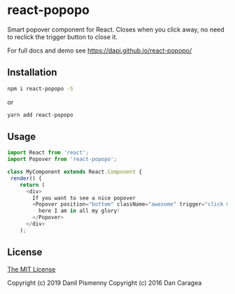 # react-popopo

Smart popover component for React. Closes when you click away, no need to reclick the trigger button to close it.

For full docs and demo see https://dapi.github.io/react-popopo/

## Installation

```bash
npm i react-popopo -S
```

or 

```bash
yarn add react-popopo
```

## Usage

```javascript
import React from 'react';
import Popover from 'react-popopo';

class MyComponent extends React.Component {
 render() {
    return (
      <div>
        If you want to see a nice popover 
        <Popover position="bottom" className="awesome" trigger="click me">
          here I am in all my glory!
        </Popover>
      </div>
    );
```

## License

[The MIT License](./LICENSE)

Copyright (c) 2019 Danil Pismenny
Copyright (c) 2016 Dan Caragea
